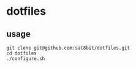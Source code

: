 dotfiles
========

usage
--------
    git clone git@github.com:sat8bit/dotfiles.git
    cd dotfiles
    ./configure.sh
